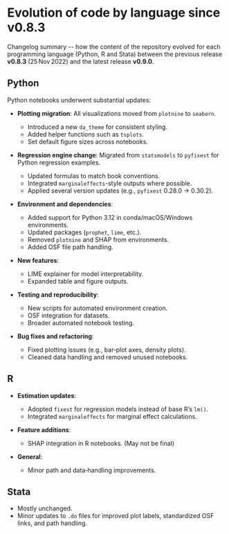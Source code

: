 # Evolution of code by language since v0.8.3

Changelog summary -- how the content of the repository evolved for each programming language (Python, R and Stata) between the previous release **v0.8.3** (25 Nov 2022) and the latest release **v0.9.0**. 

## Python

Python notebooks underwent substantial updates:

* **Plotting migration**: All visualizations moved from `plotnine` to `seaborn`.

  * Introduced a new `da_theme` for consistent styling.
  * Added helper functions such as `tsplots`.
  * Set default figure sizes across notebooks.

* **Regression engine change**: Migrated from `statsmodels` to `pyfixest` for Python regression examples.

  * Updated formulas to match book conventions.
  * Integrated `marginaleffects`-style outputs where possible.
  * Applied several version updates (e.g., `pyfixest` 0.28.0 → 0.30.2).

* **Environment and dependencies**:

  * Added support for Python 3.12 in conda/macOS/Windows environments.
  * Updated packages (`prophet`, `lime`, etc.).
  * Removed `plotnine` and SHAP from environments.
  * Added OSF file path handling.

* **New features**:

  * LIME explainer for model interpretability.
  * Expanded table and figure outputs.

* **Testing and reproducibility**:

  * New scripts for automated environment creation.
  * OSF integration for datasets.
  * Broader automated notebook testing.

* **Bug fixes and refactoring**:

  * Fixed plotting issues (e.g., bar‑plot axes, density plots).
  * Cleaned data handling and removed unused notebooks.

## R

* **Estimation updates**:

  * Adopted `fixest` for regression models instead of base R’s `lm()`.
  * Integrated `marginaleffects` for marginal effect calculations.

* **Feature additions**:

  *  SHAP integration in R notebooks. (May not be final)

* **General**:

  * Minor path and data‑handling improvements.

## Stata

* Mostly unchanged.
* Minor updates to `.do` files for improved plot labels, standardized OSF links, and path handling.
